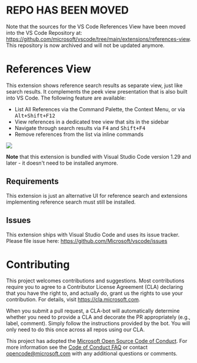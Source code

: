 # REPO HAS BEEN MOVED

Note that the sources for the VS Code References View have been moved into the VS Code Repository at: https://github.com/microsoft/vscode/tree/main/extensions/references-view. This repository is now archived and will not be updated anymore.





# References View

This extension shows reference search results as separate view, just like search results. It complements the peek view presentation that is also built into VS Code. The following feature are available:

* List All References via the Command Palette, the Context Menu, or via <kbd>Alt+Shift+F12</kbd>
* View references in a dedicated tree view that sits in the sidebar
* Navigate through search results via <kbd>F4</kbd> and  <kbd>Shift+F4</kbd>
* Remove references from the list via inline commands

![](https://raw.githubusercontent.com/microsoft/vscode-references-view/master/media/demo.png)

**Note** that this extension is bundled with Visual Studio Code version 1.29 and later - it doesn't need to be installed anymore.

## Requirements

This extension is just an alternative UI for reference search and extensions implementing reference search must still be installed.

## Issues

This extension ships with Visual Studio Code and uses its issue tracker. Please file issue here: https://github.com/Microsoft/vscode/issues

# Contributing

This project welcomes contributions and suggestions.  Most contributions require you to agree to a
Contributor License Agreement (CLA) declaring that you have the right to, and actually do, grant us
the rights to use your contribution. For details, visit https://cla.microsoft.com.

When you submit a pull request, a CLA-bot will automatically determine whether you need to provide
a CLA and decorate the PR appropriately (e.g., label, comment). Simply follow the instructions
provided by the bot. You will only need to do this once across all repos using our CLA.

This project has adopted the [Microsoft Open Source Code of Conduct](https://opensource.microsoft.com/codeofconduct/).
For more information see the [Code of Conduct FAQ](https://opensource.microsoft.com/codeofconduct/faq/) or
contact [opencode@microsoft.com](mailto:opencode@microsoft.com) with any additional questions or comments.
